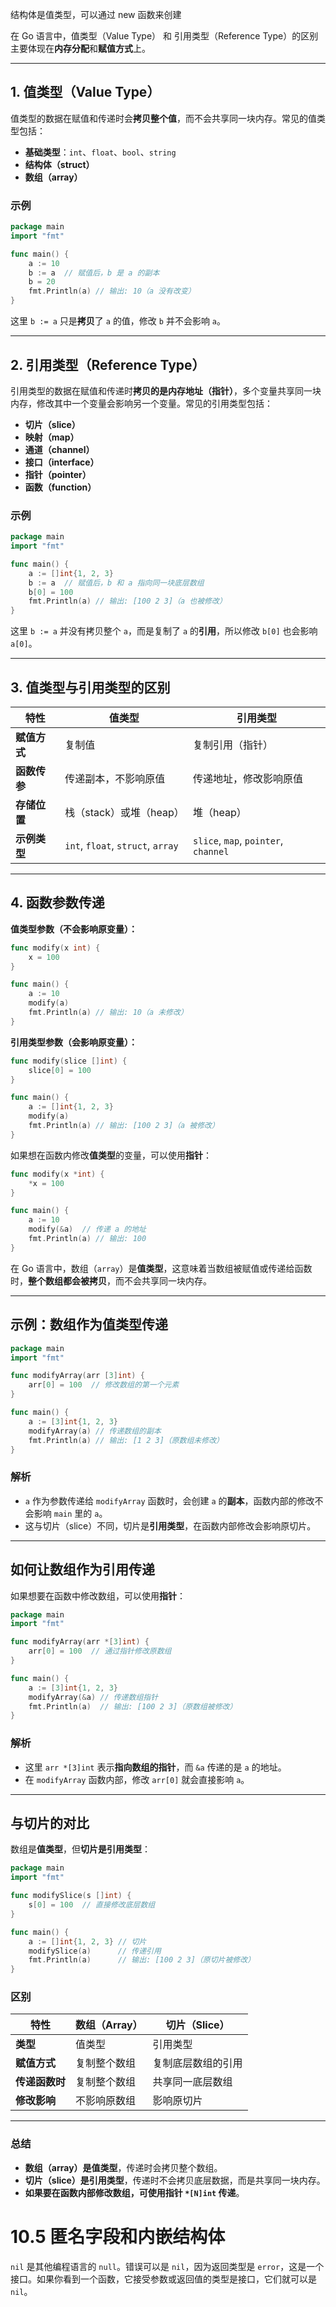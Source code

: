 结构体是值类型，可以通过 new 函数来创建

在 Go 语言中，值类型（Value Type） 和 引用类型（Reference Type）的区别主要体现在**内存分配**和**赋值方式**上。

---

## 1. **值类型（Value Type）**

值类型的数据在赋值和传递时会**拷贝整个值**，而不会共享同一块内存。常见的值类型包括：

- **基础类型**：`int`、`float`、`bool`、`string`
- **结构体（struct）**
- **数组（array）**

### **示例**

```go
package main
import "fmt"

func main() {
    a := 10
    b := a  // 赋值后，b 是 a 的副本
    b = 20
    fmt.Println(a) // 输出: 10（a 没有改变）
}
```

这里 `b := a` 只是**拷贝**了 `a` 的值，修改 `b` 并不会影响 `a`。

---

## 2. **引用类型（Reference Type）**

引用类型的数据在赋值和传递时**拷贝的是内存地址（指针）**，多个变量共享同一块内存，修改其中一个变量会影响另一个变量。常见的引用类型包括：

- **切片（slice）**
- **映射（map）**
- **通道（channel）**
- **接口（interface）**
- **指针（pointer）**
- **函数（function）**

### **示例**

```go
package main
import "fmt"

func main() {
    a := []int{1, 2, 3}
    b := a  // 赋值后，b 和 a 指向同一块底层数组
    b[0] = 100
    fmt.Println(a) // 输出: [100 2 3]（a 也被修改）
}
```

这里 `b := a` 并没有拷贝整个 `a`，而是复制了 `a` 的**引用**，所以修改 `b[0]` 也会影响 `a[0]`。

---

## 3. **值类型与引用类型的区别**

| 特性       | 值类型                               | 引用类型                                 |
| -------- | --------------------------------- | ------------------------------------ |
| **赋值方式** | 复制值                               | 复制引用（指针）                             |
| **函数传参** | 传递副本，不影响原值                        | 传递地址，修改影响原值                          |
| **存储位置** | 栈（stack）或堆（heap）                  | 堆（heap）                              |
| **示例类型** | `int`, `float`, `struct`, `array` | `slice`, `map`, `pointer`, `channel` |

---

## 4. **函数参数传递**

**值类型参数（不会影响原变量）：**

```go
func modify(x int) {
    x = 100
}

func main() {
    a := 10
    modify(a)
    fmt.Println(a) // 输出: 10（a 未修改）
}
```

**引用类型参数（会影响原变量）：**

```go
func modify(slice []int) {
    slice[0] = 100
}

func main() {
    a := []int{1, 2, 3}
    modify(a)
    fmt.Println(a) // 输出: [100 2 3]（a 被修改）
}
```

如果想在函数内修改**值类型**的变量，可以使用**指针**：

```go
func modify(x *int) {
    *x = 100
}

func main() {
    a := 10
    modify(&a)  // 传递 a 的地址
    fmt.Println(a) // 输出: 100
}
```

在 Go 语言中，数组（`array`）是**值类型**，这意味着当数组被赋值或传递给函数时，**整个数组都会被拷贝**，而不会共享同一块内存。

---

## **示例：数组作为值类型传递**

```go
package main
import "fmt"

func modifyArray(arr [3]int) {
    arr[0] = 100  // 修改数组的第一个元素
}

func main() {
    a := [3]int{1, 2, 3}
    modifyArray(a) // 传递数组的副本
    fmt.Println(a) // 输出: [1 2 3]（原数组未修改）
}
```

### **解析**

- `a` 作为参数传递给 `modifyArray` 函数时，会创建 `a` 的**副本**，函数内部的修改不会影响 `main` 里的 `a`。
- 这与切片（slice）不同，切片是**引用类型**，在函数内部修改会影响原切片。

---

## **如何让数组作为引用传递**

如果想要在函数中修改数组，可以使用**指针**：

```go
package main
import "fmt"

func modifyArray(arr *[3]int) {
    arr[0] = 100  // 通过指针修改原数组
}

func main() {
    a := [3]int{1, 2, 3}
    modifyArray(&a) // 传递数组指针
    fmt.Println(a)  // 输出: [100 2 3]（原数组被修改）
}
```

### **解析**

- 这里 `arr *[3]int` 表示**指向数组的指针**，而 `&a` 传递的是 `a` 的地址。
- 在 `modifyArray` 函数内部，修改 `arr[0]` 就会直接影响 `a`。

---

## **与切片的对比**

数组是**值类型**，但**切片是引用类型**：

```go
package main
import "fmt"

func modifySlice(s []int) {
    s[0] = 100  // 直接修改底层数组
}

func main() {
    a := []int{1, 2, 3} // 切片
    modifySlice(a)      // 传递引用
    fmt.Println(a)      // 输出: [100 2 3]（原切片被修改）
}
```

### **区别**

|特性|数组（Array）|切片（Slice）|
|---|---|---|
|**类型**|值类型|引用类型|
|**赋值方式**|复制整个数组|复制底层数组的引用|
|**传递函数时**|复制整个数组|共享同一底层数组|
|**修改影响**|不影响原数组|影响原切片|

---

### **总结**

- **数组（array）是值类型**，传递时会拷贝整个数组。
- **切片（slice）是引用类型**，传递时不会拷贝底层数据，而是共享同一块内存。
- **如果要在函数内部修改数组，可使用指针 `*[N]int` 传递**。




# 10.5 匿名字段和内嵌结构体

`nil` 是其他编程语言的 `null`。错误可以是 `nil`，因为返回类型是 `error`，这是一个接口。如果你看到一个函数，它接受参数或返回值的类型是接口，它们就可以是 `nil`。

